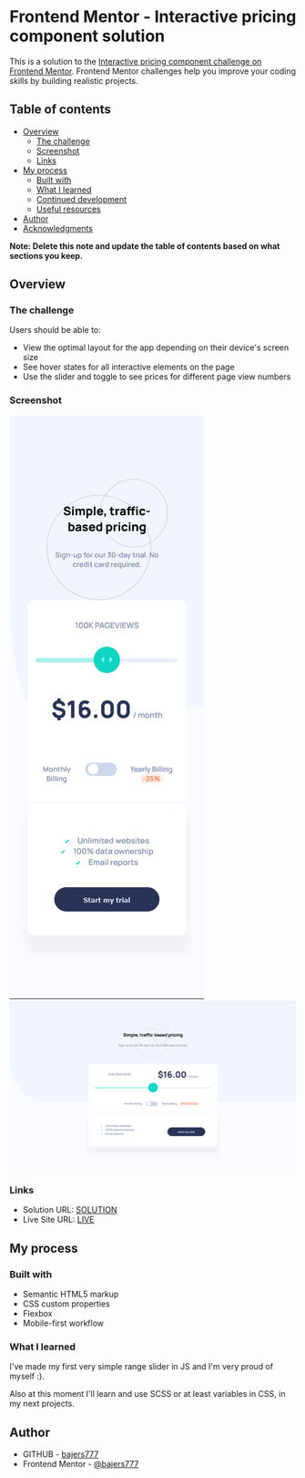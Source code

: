 # Frontend Mentor - Interactive pricing component solution

This is a solution to the [Interactive pricing component challenge on Frontend Mentor](https://www.frontendmentor.io/challenges/interactive-pricing-component-t0m8PIyY8). Frontend Mentor challenges help you improve your coding skills by building realistic projects. 

## Table of contents

- [Overview](#overview)
  - [The challenge](#the-challenge)
  - [Screenshot](#screenshot)
  - [Links](#links)
- [My process](#my-process)
  - [Built with](#built-with)
  - [What I learned](#what-i-learned)
  - [Continued development](#continued-development)
  - [Useful resources](#useful-resources)
- [Author](#author)
- [Acknowledgments](#acknowledgments)

**Note: Delete this note and update the table of contents based on what sections you keep.**

## Overview

### The challenge

Users should be able to:

- View the optimal layout for the app depending on their device's screen size
- See hover states for all interactive elements on the page
- Use the slider and toggle to see prices for different page view numbers

### Screenshot

![](/images/mobile.png?raw=true)
![](/images/desktop.png?raw=true)


### Links

- Solution URL: [SOLUTION](https://github.com/bajers777/interactive-pricing-component-main.git)
- Live Site URL: [LIVE](https://bajers777.github.io/interactive-pricing-component-main/)

## My process

### Built with

- Semantic HTML5 markup
- CSS custom properties
- Flexbox
- Mobile-first workflow

### What I learned

I've made my first very simple range slider in JS and I'm very proud of myself :).

Also at this moment I'll learn and use SCSS or at least variables in CSS, in my next projects.

## Author

- GITHUB - [bajers777](https://github.com/bajers777/)
- Frontend Mentor - [@bajers777](https://www.frontendmentor.io/profile/bajers777)

